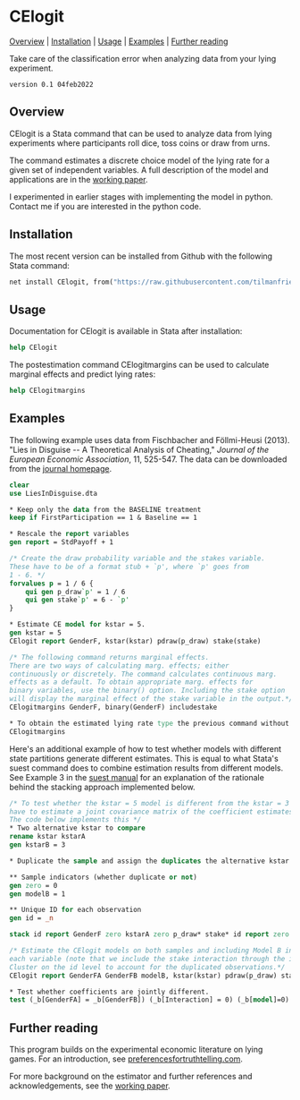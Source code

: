 
CElogit
=================================

[Overview](#overview)
| [Installation](#installation)
| [Usage](#usage)
| [Examples](#examples)
| [Further reading](#more)

Take care of the classification error when analyzing data from your lying experiment.

`version 0.1 04feb2022`


Overview
---------------------------------

CElogit is a Stata command that can be used to analyze data from lying experiments where participants roll dice, toss coins or draw from urns.

The command estimates a discrete choice model of the lying rate for a given set of independent variables. A full description of the model and applications are in the [working paper](https://tilmanfries.github.io/PAPER).

I experimented in earlier stages with implementing the model in python. Contact me if you are interested in the python code.

Installation
---------------------------------

The most recent version can be installed from Github with the following Stata command:

```stata
net install CElogit, from("https://raw.githubusercontent.com/tilmanfries/CElogit/master/")
```

Usage
---------------------------------

Documentation for CElogit is available in Stata after installation:
```stata
help CElogit
```

The postestimation command CElogitmargins can be used to calculate marginal effects and predict lying rates:
```stata
help CElogitmargins
```

Examples
---------------------------------
The following example uses data from Fischbacher and Föllmi-Heusi (2013). "Lies in Disguise -- A Theoretical Analysis of Cheating," *Journal of the European Economic Association*, 11, 525-547. The data can be downloaded from the [journal homepage](https://doi.org/10.1111/jeea.12014).

```stata
clear
use LiesInDisguise.dta

* Keep only the data from the BASELINE treatment
keep if FirstParticipation == 1 & Baseline == 1

* Rescale the report variables
gen report = StdPayoff + 1

/* Create the draw probability variable and the stakes variable.
These have to be of a format stub + `p', where `p' goes from
1 - 6. */
forvalues p = 1 / 6 {
    qui gen p_draw`p' = 1 / 6
    qui gen stake`p' = 6 - `p'
}

* Estimate CE model for kstar = 5.
gen kstar = 5
CElogit report GenderF, kstar(kstar) pdraw(p_draw) stake(stake)

/* The following command returns marginal effects.
There are two ways of calculating marg. effects; either
continuously or discretely. The command calculates continuous marg.
effects as a default. To obtain appropriate marg. effects for
binary variables, use the binary() option. Including the stake option
will display the marginal effect of the stake variable in the output.*/
CElogitmargins GenderF, binary(GenderF) includestake

* To obtain the estimated lying rate type the previous command without any options.
CElogitmargins
```

Here's an additional example of how to test whether models with different state partitions generate different estimates. This is equal to what Stata's suest command does to combine estimation results from different models. See Example 3 in the [suest manual](https://www.stata.com/manuals13/rsuest.pdf) for an explanation of the rationale behind the stacking approach implemented below.

```stata
/* To test whether the kstar = 5 model is different from the kstar = 3 model, we
have to estimate a joint covariance matrix of the coefficient estimates.
The code below implements this */
* Two alternative kstar to compare
rename kstar kstarA
gen kstarB = 3

* Duplicate the sample and assign the duplicates the alternative kstar parameter.

** Sample indicators (whether duplicate or not)
gen zero = 0
gen modelB = 1

** Unique ID for each observation
gen id = _n

stack id report GenderF zero kstarA zero p_draw* stake* id report zero GenderF kstarB modelB p_draw* stake*, into(id report GenderFA GenderFB kstar modelB p_draw1-p_draw6 stake1-stake6) clear

/* Estimate the CElogit models on both samples and including Model B interaction terms for
each variable (note that we include the stake interaction through the interact_gamma() option).
Cluster on the id level to account for the duplicated observations.*/
CElogit report GenderFA GenderFB modelB, kstar(kstar) pdraw(p_draw) stake(stake) interact_gamma(modelB) vce(cluster id)

* Test whether coefficients are jointly different.
test (_b[GenderFA] = _b[GenderFB]) (_b[Interaction] = 0) (_b[model]=0)
```

Further reading
---------------------------------

This program builds on the experimental economic literature on lying games. For an introduction, see [preferencesfortruthtelling.com](http://www.preferencesfortruthtelling.com/).

For more background on the estimator and further references and acknowledgements, see the [working paper](https://tilmanfries.github.io/PAPER).
